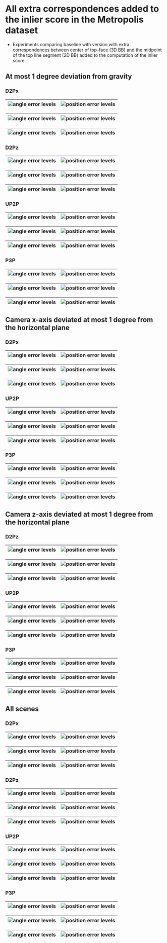 # All extra correspondences added to the inlier score in the Metropolis dataset  

* Experiments comparing baseline with version with extra correspondences between center of top-face (3D BB) 
and the midpoint of the top line segment (2D BB) added to the computation of the inlier score  
 
## At most 1 degree deviation from gravity 

### D2Px

| ![angle error levels](./data/metropolis/P3P_UP2P_SP2P_verification/inliers_all/mrs=UP2P/dev=1.0/DP2P_X_HOR_SIZE_RATIO/all/comp_metropolis_verification_DP2P_X_HOR_SIZE_RATIO_general_just=_points_title_True_angle_error_levels.png) | ![position error levels](./data/metropolis/P3P_UP2P_SP2P_verification/inliers_all/mrs=UP2P/dev=1.0/DP2P_X_HOR_SIZE_RATIO/all/comp_metropolis_verification_DP2P_X_HOR_SIZE_RATIO_general_just=_points_title_True_position_error_levels.png) |
|---|------------------------------------------------------------------------------------------------------------------------------------------------------------------------------------------------------------------------------------|


| ![angle error levels](./data/metropolis/P3P_UP2P_SP2P_verification/inliers_all/mrs=UP2P/dev=1.0/DP2P_X_HOR_SIZE_RATIO/just_2/comp_metropolis_verification_DP2P_X_HOR_SIZE_RATIO_general_just=p2r2_points_title_True_angle_error_levels.png) | ![position error levels](./data/metropolis/P3P_UP2P_SP2P_verification/inliers_all/mrs=UP2P/dev=1.0/DP2P_X_HOR_SIZE_RATIO/just_2/comp_metropolis_verification_DP2P_X_HOR_SIZE_RATIO_general_just=p2r2_points_title_True_position_error_levels.png) |
|--------------------------------------------------------------------------------------------------------------------------------------------------------------------------------------------------------------------------------|------------------------------------------------------------------------------------------------------------------------------------------------------------------------------------------------------------------------------------|


| ![angle error levels](./data/metropolis/P3P_UP2P_SP2P_verification/inliers_all/mrs=UP2P/dev=1.0/DP2P_X_HOR_SIZE_RATIO/min_points=3/comp_metropolis_verification_DP2P_X_HOR_SIZE_RATIO_general_just=p3_points_title_True_angle_error_levels.png) | ![position error levels](./data/metropolis/P3P_UP2P_SP2P_verification/inliers_all/mrs=UP2P/dev=1.0/DP2P_X_HOR_SIZE_RATIO/min_points=3/comp_metropolis_verification_DP2P_X_HOR_SIZE_RATIO_general_just=p3_points_title_True_position_error_levels.png) |
|---------------------------------------------------------------------------------------------------------------------------------------------------------------------------------------------------------------------------------------|---------------------------------------------------------------------------------------------------------------------------------------------------------------------------------------------------------------------------------------------|

### D2Pz

| ![angle error levels](./data/metropolis/P3P_UP2P_SP2P_verification/inliers_all/mrs=UP2P/dev=1.0/DP2P_Z_HOR_SIZE_RATIO/all/comp_metropolis_verification_DP2P_Z_HOR_SIZE_RATIO_general_just=_points_title_True_angle_error_levels.png) | ![position error levels](./data/metropolis/P3P_UP2P_SP2P_verification/inliers_all/mrs=UP2P/dev=1.0/DP2P_Z_HOR_SIZE_RATIO/all/comp_metropolis_verification_DP2P_Z_HOR_SIZE_RATIO_general_just=_points_title_True_position_error_levels.png) |
|---|------------------------------------------------------------------------------------------------------------------------------------------------------------------------------------------------------------------------------------|


| ![angle error levels](./data/metropolis/P3P_UP2P_SP2P_verification/inliers_all/mrs=UP2P/dev=1.0/DP2P_Z_HOR_SIZE_RATIO/just_2/comp_metropolis_verification_DP2P_Z_HOR_SIZE_RATIO_general_just=p2r2_points_title_True_angle_error_levels.png) | ![position error levels](./data/metropolis/P3P_UP2P_SP2P_verification/inliers_all/mrs=UP2P/dev=1.0/DP2P_Z_HOR_SIZE_RATIO/just_2/comp_metropolis_verification_DP2P_Z_HOR_SIZE_RATIO_general_just=p2r2_points_title_True_position_error_levels.png) |
|--------------------------------------------------------------------------------------------------------------------------------------------------------------------------------------------------------------------------------|------------------------------------------------------------------------------------------------------------------------------------------------------------------------------------------------------------------------------------|


| ![angle error levels](./data/metropolis/P3P_UP2P_SP2P_verification/inliers_all/mrs=UP2P/dev=1.0/DP2P_Z_HOR_SIZE_RATIO/min_points=3/comp_metropolis_verification_DP2P_Z_HOR_SIZE_RATIO_general_just=p3_points_title_True_angle_error_levels.png) | ![position error levels](./data/metropolis/P3P_UP2P_SP2P_verification/inliers_all/mrs=UP2P/dev=1.0/DP2P_Z_HOR_SIZE_RATIO/min_points=3/comp_metropolis_verification_DP2P_Z_HOR_SIZE_RATIO_general_just=p3_points_title_True_position_error_levels.png) |
|---------------------------------------------------------------------------------------------------------------------------------------------------------------------------------------------------------------------------------------|---------------------------------------------------------------------------------------------------------------------------------------------------------------------------------------------------------------------------------------------|

### UP2P

| ![angle error levels](./data/metropolis/P3P_UP2P_SP2P_verification/inliers_all/mrs=UP2P/dev=1.0/UP2P/all/comp_metropolis_verification_UP2P_general_just=_points_title_True_angle_error_levels.png) | ![position error levels](./data/metropolis/P3P_UP2P_SP2P_verification/inliers_all/mrs=UP2P/dev=1.0/UP2P/all/comp_metropolis_verification_UP2P_general_just=_points_title_True_position_error_levels.png) |
|---|------------------------------------------------------------------------------------------------------------------------------------------------------------------------------------------------------------------------------------|


| ![angle error levels](./data/metropolis/P3P_UP2P_SP2P_verification/inliers_all/mrs=UP2P/dev=1.0/UP2P/just_2/comp_metropolis_verification_UP2P_general_just=p2r2_points_title_True_angle_error_levels.png) | ![position error levels](./data/metropolis/P3P_UP2P_SP2P_verification/inliers_all/mrs=UP2P/dev=1.0/UP2P/just_2/comp_metropolis_verification_UP2P_general_just=p2r2_points_title_True_position_error_levels.png) |
|--------------------------------------------------------------------------------------------------------------------------------------------------------------------------------------------------------------------------------|------------------------------------------------------------------------------------------------------------------------------------------------------------------------------------------------------------------------------------|


| ![angle error levels](./data/metropolis/P3P_UP2P_SP2P_verification/inliers_all/mrs=UP2P/dev=1.0/UP2P/min_points=3/comp_metropolis_verification_UP2P_general_just=p3_points_title_True_angle_error_levels.png) | ![position error levels](./data/metropolis/P3P_UP2P_SP2P_verification/inliers_all/mrs=UP2P/dev=1.0/UP2P/min_points=3/comp_metropolis_verification_UP2P_general_just=p3_points_title_True_position_error_levels.png) |
|---------------------------------------------------------------------------------------------------------------------------------------------------------------------------------------------------------------------------------------|---------------------------------------------------------------------------------------------------------------------------------------------------------------------------------------------------------------------------------------------|

### P3P

| ![angle error levels](./data/metropolis/P3P_UP2P_SP2P_verification/inliers_all/mrs=UP2P/dev=1.0/P3P/all/comp_metropolis_verification_P3P_general_just=_points_title_True_angle_error_levels.png) | ![position error levels](./data/metropolis/P3P_UP2P_SP2P_verification/inliers_all/mrs=UP2P/dev=1.0/P3P/all/comp_metropolis_verification_P3P_general_just=_points_title_True_position_error_levels.png) |
|---|------------------------------------------------------------------------------------------------------------------------------------------------------------------------------------------------------------------------------------|


| ![angle error levels](./data/metropolis/P3P_UP2P_SP2P_verification/inliers_all/mrs=UP2P/dev=1.0/P3P/just_3/comp_metropolis_verification_P3P_general_just=p3r3_points_title_True_angle_error_levels.png) | ![position error levels](./data/metropolis/P3P_UP2P_SP2P_verification/inliers_all/mrs=UP2P/dev=1.0/P3P/just_3/comp_metropolis_verification_P3P_general_just=p3r3_points_title_True_position_error_levels.png) |
|--------------------------------------------------------------------------------------------------------------------------------------------------------------------------------------------------------------------------------|------------------------------------------------------------------------------------------------------------------------------------------------------------------------------------------------------------------------------------|


| ![angle error levels](./data/metropolis/P3P_UP2P_SP2P_verification/inliers_all/mrs=UP2P/dev=1.0/P3P/min_points=4/comp_metropolis_verification_P3P_general_just=p4_points_title_True_angle_error_levels.png) | ![position error levels](./data/metropolis/P3P_UP2P_SP2P_verification/inliers_all/mrs=UP2P/dev=1.0/P3P/min_points=4/comp_metropolis_verification_P3P_general_just=p4_points_title_True_position_error_levels.png) |
|-------------------------------------------------------------------------------------------------------------------------------------------------------------------------------------------------|-------------------------------------------------------------------------------------------------------------------------------------------------------------------------------------------------------|


## Camera x-axis deviated at most 1 degree from the horizontal plane 

### D2Px

| ![angle error levels](./data/metropolis/P3P_UP2P_SP2P_verification/inliers_all/mrs=DP2Px/dev=1.0/DP2P_X_HOR_SIZE_RATIO/all/comp_metropolis_verification_DP2P_X_HOR_SIZE_RATIO_general_just=_points_title_True_angle_error_levels.png) | ![position error levels](./data/metropolis/P3P_UP2P_SP2P_verification/inliers_all/mrs=DP2Px/dev=1.0/DP2P_X_HOR_SIZE_RATIO/all/comp_metropolis_verification_DP2P_X_HOR_SIZE_RATIO_general_just=_points_title_True_position_error_levels.png) |
|---|------------------------------------------------------------------------------------------------------------------------------------------------------------------------------------------------------------------------------------|


| ![angle error levels](./data/metropolis/P3P_UP2P_SP2P_verification/inliers_all/mrs=DP2Px/dev=1.0/DP2P_X_HOR_SIZE_RATIO/just_2/comp_metropolis_verification_DP2P_X_HOR_SIZE_RATIO_general_just=p2r2_points_title_True_angle_error_levels.png) | ![position error levels](./data/metropolis/P3P_UP2P_SP2P_verification/inliers_all/mrs=DP2Px/dev=1.0/DP2P_X_HOR_SIZE_RATIO/just_2/comp_metropolis_verification_DP2P_X_HOR_SIZE_RATIO_general_just=p2r2_points_title_True_position_error_levels.png) |
|--------------------------------------------------------------------------------------------------------------------------------------------------------------------------------------------------------------------------------|------------------------------------------------------------------------------------------------------------------------------------------------------------------------------------------------------------------------------------|


| ![angle error levels](./data/metropolis/P3P_UP2P_SP2P_verification/inliers_all/mrs=DP2Px/dev=1.0/DP2P_X_HOR_SIZE_RATIO/min_points=3/comp_metropolis_verification_DP2P_X_HOR_SIZE_RATIO_general_just=p3_points_title_True_angle_error_levels.png) | ![position error levels](./data/metropolis/P3P_UP2P_SP2P_verification/inliers_all/mrs=DP2Px/dev=1.0/DP2P_X_HOR_SIZE_RATIO/min_points=3/comp_metropolis_verification_DP2P_X_HOR_SIZE_RATIO_general_just=p3_points_title_True_position_error_levels.png) |
|---------------------------------------------------------------------------------------------------------------------------------------------------------------------------------------------------------------------------------------|---------------------------------------------------------------------------------------------------------------------------------------------------------------------------------------------------------------------------------------------|

### UP2P

| ![angle error levels](./data/metropolis/P3P_UP2P_SP2P_verification/inliers_all/mrs=DP2Px/dev=1.0/UP2P/all/comp_metropolis_verification_UP2P_general_just=_points_title_True_angle_error_levels.png) | ![position error levels](./data/metropolis/P3P_UP2P_SP2P_verification/inliers_all/mrs=DP2Px/dev=1.0/UP2P/all/comp_metropolis_verification_UP2P_general_just=_points_title_True_position_error_levels.png) |
|---|------------------------------------------------------------------------------------------------------------------------------------------------------------------------------------------------------------------------------------|


| ![angle error levels](./data/metropolis/P3P_UP2P_SP2P_verification/inliers_all/mrs=DP2Px/dev=1.0/UP2P/just_2/comp_metropolis_verification_UP2P_general_just=p2r2_points_title_True_angle_error_levels.png) | ![position error levels](./data/metropolis/P3P_UP2P_SP2P_verification/inliers_all/mrs=DP2Px/dev=1.0/UP2P/just_2/comp_metropolis_verification_UP2P_general_just=p2r2_points_title_True_position_error_levels.png) |
|--------------------------------------------------------------------------------------------------------------------------------------------------------------------------------------------------------------------------------|------------------------------------------------------------------------------------------------------------------------------------------------------------------------------------------------------------------------------------|


| ![angle error levels](./data/metropolis/P3P_UP2P_SP2P_verification/inliers_all/mrs=DP2Px/dev=1.0/UP2P/min_points=3/comp_metropolis_verification_UP2P_general_just=p3_points_title_True_angle_error_levels.png) | ![position error levels](./data/metropolis/P3P_UP2P_SP2P_verification/inliers_all/mrs=DP2Px/dev=1.0/UP2P/min_points=3/comp_metropolis_verification_UP2P_general_just=p3_points_title_True_position_error_levels.png) |
|---------------------------------------------------------------------------------------------------------------------------------------------------------------------------------------------------------------------------------------|---------------------------------------------------------------------------------------------------------------------------------------------------------------------------------------------------------------------------------------------|

### P3P

| ![angle error levels](./data/metropolis/P3P_UP2P_SP2P_verification/inliers_all/mrs=DP2Px/dev=1.0/P3P/all/comp_metropolis_verification_P3P_general_just=_points_title_True_angle_error_levels.png) | ![position error levels](./data/metropolis/P3P_UP2P_SP2P_verification/inliers_all/mrs=DP2Px/dev=1.0/P3P/all/comp_metropolis_verification_P3P_general_just=_points_title_True_position_error_levels.png) |
|---|------------------------------------------------------------------------------------------------------------------------------------------------------------------------------------------------------------------------------------|


| ![angle error levels](./data/metropolis/P3P_UP2P_SP2P_verification/inliers_all/mrs=DP2Px/dev=1.0/P3P/just_3/comp_metropolis_verification_P3P_general_just=p3r3_points_title_True_angle_error_levels.png) | ![position error levels](./data/metropolis/P3P_UP2P_SP2P_verification/inliers_all/mrs=DP2Px/dev=1.0/P3P/just_3/comp_metropolis_verification_P3P_general_just=p3r3_points_title_True_position_error_levels.png) |
|--------------------------------------------------------------------------------------------------------------------------------------------------------------------------------------------------------------------------------|------------------------------------------------------------------------------------------------------------------------------------------------------------------------------------------------------------------------------------|


| ![angle error levels](./data/metropolis/P3P_UP2P_SP2P_verification/inliers_all/mrs=DP2Px/dev=1.0/P3P/min_points=4/comp_metropolis_verification_P3P_general_just=p4_points_title_True_angle_error_levels.png) | ![position error levels](./data/metropolis/P3P_UP2P_SP2P_verification/inliers_all/mrs=DP2Px/dev=1.0/P3P/min_points=4/comp_metropolis_verification_P3P_general_just=p4_points_title_True_position_error_levels.png) |
|-------------------------------------------------------------------------------------------------------------------------------------------------------------------------------------------------|-------------------------------------------------------------------------------------------------------------------------------------------------------------------------------------------------------|


## Camera z-axis deviated at most 1 degree from the horizontal plane 

### D2Pz

| ![angle error levels](./data/metropolis/P3P_UP2P_SP2P_verification/inliers_all/mrs=DP2Pz/dev=1.0/DP2P_Z_HOR_SIZE_RATIO/all/comp_metropolis_verification_DP2P_Z_HOR_SIZE_RATIO_general_just=_points_title_True_angle_error_levels.png) | ![position error levels](./data/metropolis/P3P_UP2P_SP2P_verification/inliers_all/mrs=DP2Pz/dev=1.0/DP2P_Z_HOR_SIZE_RATIO/all/comp_metropolis_verification_DP2P_Z_HOR_SIZE_RATIO_general_just=_points_title_True_position_error_levels.png) |
|---|------------------------------------------------------------------------------------------------------------------------------------------------------------------------------------------------------------------------------------|


| ![angle error levels](./data/metropolis/P3P_UP2P_SP2P_verification/inliers_all/mrs=DP2Pz/dev=1.0/DP2P_Z_HOR_SIZE_RATIO/just_2/comp_metropolis_verification_DP2P_Z_HOR_SIZE_RATIO_general_just=p2r2_points_title_True_angle_error_levels.png) | ![position error levels](./data/metropolis/P3P_UP2P_SP2P_verification/inliers_all/mrs=DP2Pz/dev=1.0/DP2P_Z_HOR_SIZE_RATIO/just_2/comp_metropolis_verification_DP2P_Z_HOR_SIZE_RATIO_general_just=p2r2_points_title_True_position_error_levels.png) |
|--------------------------------------------------------------------------------------------------------------------------------------------------------------------------------------------------------------------------------|------------------------------------------------------------------------------------------------------------------------------------------------------------------------------------------------------------------------------------|


| ![angle error levels](./data/metropolis/P3P_UP2P_SP2P_verification/inliers_all/mrs=DP2Pz/dev=1.0/DP2P_Z_HOR_SIZE_RATIO/min_points=3/comp_metropolis_verification_DP2P_Z_HOR_SIZE_RATIO_general_just=p3_points_title_True_angle_error_levels.png) | ![position error levels](./data/metropolis/P3P_UP2P_SP2P_verification/inliers_all/mrs=DP2Pz/dev=1.0/DP2P_Z_HOR_SIZE_RATIO/min_points=3/comp_metropolis_verification_DP2P_Z_HOR_SIZE_RATIO_general_just=p3_points_title_True_position_error_levels.png) |
|---------------------------------------------------------------------------------------------------------------------------------------------------------------------------------------------------------------------------------------|---------------------------------------------------------------------------------------------------------------------------------------------------------------------------------------------------------------------------------------------|

### UP2P

| ![angle error levels](./data/metropolis/P3P_UP2P_SP2P_verification/inliers_all/mrs=DP2Pz/dev=1.0/UP2P/all/comp_metropolis_verification_UP2P_general_just=_points_title_True_angle_error_levels.png) | ![position error levels](./data/metropolis/P3P_UP2P_SP2P_verification/inliers_all/mrs=DP2Pz/dev=1.0/UP2P/all/comp_metropolis_verification_UP2P_general_just=_points_title_True_position_error_levels.png) |
|---|------------------------------------------------------------------------------------------------------------------------------------------------------------------------------------------------------------------------------------|


| ![angle error levels](./data/metropolis/P3P_UP2P_SP2P_verification/inliers_all/mrs=DP2Pz/dev=1.0/UP2P/just_2/comp_metropolis_verification_UP2P_general_just=p2r2_points_title_True_angle_error_levels.png) | ![position error levels](./data/metropolis/P3P_UP2P_SP2P_verification/inliers_all/mrs=DP2Pz/dev=1.0/UP2P/just_2/comp_metropolis_verification_UP2P_general_just=p2r2_points_title_True_position_error_levels.png) |
|--------------------------------------------------------------------------------------------------------------------------------------------------------------------------------------------------------------------------------|------------------------------------------------------------------------------------------------------------------------------------------------------------------------------------------------------------------------------------|


| ![angle error levels](./data/metropolis/P3P_UP2P_SP2P_verification/inliers_all/mrs=DP2Pz/dev=1.0/UP2P/min_points=3/comp_metropolis_verification_UP2P_general_just=p3_points_title_True_angle_error_levels.png) | ![position error levels](./data/metropolis/P3P_UP2P_SP2P_verification/inliers_all/mrs=DP2Pz/dev=1.0/UP2P/min_points=3/comp_metropolis_verification_UP2P_general_just=p3_points_title_True_position_error_levels.png) |
|---------------------------------------------------------------------------------------------------------------------------------------------------------------------------------------------------------------------------------------|---------------------------------------------------------------------------------------------------------------------------------------------------------------------------------------------------------------------------------------------|

### P3P

| ![angle error levels](./data/metropolis/P3P_UP2P_SP2P_verification/inliers_all/mrs=DP2Pz/dev=1.0/P3P/all/comp_metropolis_verification_P3P_general_just=_points_title_True_angle_error_levels.png) | ![position error levels](./data/metropolis/P3P_UP2P_SP2P_verification/inliers_all/mrs=DP2Pz/dev=1.0/P3P/all/comp_metropolis_verification_P3P_general_just=_points_title_True_position_error_levels.png) |
|---|------------------------------------------------------------------------------------------------------------------------------------------------------------------------------------------------------------------------------------|


| ![angle error levels](./data/metropolis/P3P_UP2P_SP2P_verification/inliers_all/mrs=DP2Pz/dev=1.0/P3P/just_3/comp_metropolis_verification_P3P_general_just=p3r3_points_title_True_angle_error_levels.png) | ![position error levels](./data/metropolis/P3P_UP2P_SP2P_verification/inliers_all/mrs=DP2Pz/dev=1.0/P3P/just_3/comp_metropolis_verification_P3P_general_just=p3r3_points_title_True_position_error_levels.png) |
|--------------------------------------------------------------------------------------------------------------------------------------------------------------------------------------------------------------------------------|------------------------------------------------------------------------------------------------------------------------------------------------------------------------------------------------------------------------------------|


| ![angle error levels](./data/metropolis/P3P_UP2P_SP2P_verification/inliers_all/mrs=DP2Pz/dev=1.0/P3P/min_points=4/comp_metropolis_verification_P3P_general_just=p4_points_title_True_angle_error_levels.png) | ![position error levels](./data/metropolis/P3P_UP2P_SP2P_verification/inliers_all/mrs=DP2Pz/dev=1.0/P3P/min_points=4/comp_metropolis_verification_P3P_general_just=p4_points_title_True_position_error_levels.png) |
|-------------------------------------------------------------------------------------------------------------------------------------------------------------------------------------------------|-------------------------------------------------------------------------------------------------------------------------------------------------------------------------------------------------------|


## All scenes

### D2Px

| ![angle error levels](./data/metropolis/P3P_UP2P_SP2P_verification/inliers_all/mrs=None/DP2P_X_HOR_SIZE_RATIO/all/comp_metropolis_verification_DP2P_X_HOR_SIZE_RATIO_general_just=_points_title_True_angle_error_levels.png) | ![position error levels](./data/metropolis/P3P_UP2P_SP2P_verification/inliers_all/mrs=None/DP2P_X_HOR_SIZE_RATIO/all/comp_metropolis_verification_DP2P_X_HOR_SIZE_RATIO_general_just=_points_title_True_position_error_levels.png) |
|---|------------------------------------------------------------------------------------------------------------------------------------------------------------------------------------------------------------------------------------|


| ![angle error levels](./data/metropolis/P3P_UP2P_SP2P_verification/inliers_all/mrs=None/DP2P_X_HOR_SIZE_RATIO/just_2/comp_metropolis_verification_DP2P_X_HOR_SIZE_RATIO_general_just=p2r2_points_title_True_angle_error_levels.png) | ![position error levels](./data/metropolis/P3P_UP2P_SP2P_verification/inliers_all/mrs=None/DP2P_X_HOR_SIZE_RATIO/just_2/comp_metropolis_verification_DP2P_X_HOR_SIZE_RATIO_general_just=p2r2_points_title_True_position_error_levels.png) |
|--------------------------------------------------------------------------------------------------------------------------------------------------------------------------------------------------------------------------------|------------------------------------------------------------------------------------------------------------------------------------------------------------------------------------------------------------------------------------|


| ![angle error levels](./data/metropolis/P3P_UP2P_SP2P_verification/inliers_all/mrs=None/DP2P_X_HOR_SIZE_RATIO/min_points=3/comp_metropolis_verification_DP2P_X_HOR_SIZE_RATIO_general_just=p3_points_title_True_angle_error_levels.png) | ![position error levels](./data/metropolis/P3P_UP2P_SP2P_verification/inliers_all/mrs=None/DP2P_X_HOR_SIZE_RATIO/min_points=3/comp_metropolis_verification_DP2P_X_HOR_SIZE_RATIO_general_just=p3_points_title_True_position_error_levels.png) |
|---------------------------------------------------------------------------------------------------------------------------------------------------------------------------------------------------------------------------------------|---------------------------------------------------------------------------------------------------------------------------------------------------------------------------------------------------------------------------------------------|

### D2Pz

| ![angle error levels](./data/metropolis/P3P_UP2P_SP2P_verification/inliers_all/mrs=None/DP2P_Z_HOR_SIZE_RATIO/all/comp_metropolis_verification_DP2P_Z_HOR_SIZE_RATIO_general_just=_points_title_True_angle_error_levels.png) | ![position error levels](./data/metropolis/P3P_UP2P_SP2P_verification/inliers_all/mrs=None/DP2P_Z_HOR_SIZE_RATIO/all/comp_metropolis_verification_DP2P_Z_HOR_SIZE_RATIO_general_just=_points_title_True_position_error_levels.png) |
|---|------------------------------------------------------------------------------------------------------------------------------------------------------------------------------------------------------------------------------------|


| ![angle error levels](./data/metropolis/P3P_UP2P_SP2P_verification/inliers_all/mrs=None/DP2P_Z_HOR_SIZE_RATIO/just_2/comp_metropolis_verification_DP2P_Z_HOR_SIZE_RATIO_general_just=p2r2_points_title_True_angle_error_levels.png) | ![position error levels](./data/metropolis/P3P_UP2P_SP2P_verification/inliers_all/mrs=None/DP2P_Z_HOR_SIZE_RATIO/just_2/comp_metropolis_verification_DP2P_Z_HOR_SIZE_RATIO_general_just=p2r2_points_title_True_position_error_levels.png) |
|--------------------------------------------------------------------------------------------------------------------------------------------------------------------------------------------------------------------------------|------------------------------------------------------------------------------------------------------------------------------------------------------------------------------------------------------------------------------------|


| ![angle error levels](./data/metropolis/P3P_UP2P_SP2P_verification/inliers_all/mrs=None/DP2P_Z_HOR_SIZE_RATIO/min_points=3/comp_metropolis_verification_DP2P_Z_HOR_SIZE_RATIO_general_just=p3_points_title_True_angle_error_levels.png) | ![position error levels](./data/metropolis/P3P_UP2P_SP2P_verification/inliers_all/mrs=None/DP2P_Z_HOR_SIZE_RATIO/min_points=3/comp_metropolis_verification_DP2P_Z_HOR_SIZE_RATIO_general_just=p3_points_title_True_position_error_levels.png) |
|---------------------------------------------------------------------------------------------------------------------------------------------------------------------------------------------------------------------------------------|---------------------------------------------------------------------------------------------------------------------------------------------------------------------------------------------------------------------------------------------|

### UP2P

| ![angle error levels](./data/metropolis/P3P_UP2P_SP2P_verification/inliers_all/mrs=None/UP2P/all/comp_metropolis_verification_UP2P_general_just=_points_title_True_angle_error_levels.png) | ![position error levels](./data/metropolis/P3P_UP2P_SP2P_verification/inliers_all/mrs=None/UP2P/all/comp_metropolis_verification_UP2P_general_just=_points_title_True_position_error_levels.png) |
|---|------------------------------------------------------------------------------------------------------------------------------------------------------------------------------------------------------------------------------------|


| ![angle error levels](./data/metropolis/P3P_UP2P_SP2P_verification/inliers_all/mrs=None/UP2P/just_2/comp_metropolis_verification_UP2P_general_just=p2r2_points_title_True_angle_error_levels.png) | ![position error levels](./data/metropolis/P3P_UP2P_SP2P_verification/inliers_all/mrs=None/UP2P/just_2/comp_metropolis_verification_UP2P_general_just=p2r2_points_title_True_position_error_levels.png) |
|--------------------------------------------------------------------------------------------------------------------------------------------------------------------------------------------------------------------------------|------------------------------------------------------------------------------------------------------------------------------------------------------------------------------------------------------------------------------------|


| ![angle error levels](./data/metropolis/P3P_UP2P_SP2P_verification/inliers_all/mrs=None/UP2P/min_points=3/comp_metropolis_verification_UP2P_general_just=p3_points_title_True_angle_error_levels.png) | ![position error levels](./data/metropolis/P3P_UP2P_SP2P_verification/inliers_all/mrs=None/UP2P/min_points=3/comp_metropolis_verification_UP2P_general_just=p3_points_title_True_position_error_levels.png) |
|---------------------------------------------------------------------------------------------------------------------------------------------------------------------------------------------------------------------------------------|---------------------------------------------------------------------------------------------------------------------------------------------------------------------------------------------------------------------------------------------|

### P3P

| ![angle error levels](./data/metropolis/P3P_UP2P_SP2P_verification/inliers_all/mrs=None/P3P/all/comp_metropolis_verification_P3P_general_just=_points_title_True_angle_error_levels.png) | ![position error levels](./data/metropolis/P3P_UP2P_SP2P_verification/inliers_all/mrs=None/P3P/all/comp_metropolis_verification_P3P_general_just=_points_title_True_position_error_levels.png) |
|---|------------------------------------------------------------------------------------------------------------------------------------------------------------------------------------------------------------------------------------|


| ![angle error levels](./data/metropolis/P3P_UP2P_SP2P_verification/inliers_all/mrs=None/P3P/just_3/comp_metropolis_verification_P3P_general_just=p3r3_points_title_True_angle_error_levels.png) | ![position error levels](./data/metropolis/P3P_UP2P_SP2P_verification/inliers_all/mrs=None/P3P/just_3/comp_metropolis_verification_P3P_general_just=p3r3_points_title_True_position_error_levels.png) |
|--------------------------------------------------------------------------------------------------------------------------------------------------------------------------------------------------------------------------------|------------------------------------------------------------------------------------------------------------------------------------------------------------------------------------------------------------------------------------|


| ![angle error levels](./data/metropolis/P3P_UP2P_SP2P_verification/inliers_all/mrs=None/P3P/min_points=4/comp_metropolis_verification_P3P_general_just=p4_points_title_True_angle_error_levels.png) | ![position error levels](./data/metropolis/P3P_UP2P_SP2P_verification/inliers_all/mrs=None/P3P/min_points=4/comp_metropolis_verification_P3P_general_just=p4_points_title_True_position_error_levels.png) |
|-------------------------------------------------------------------------------------------------------------------------------------------------------------------------------------------------|-------------------------------------------------------------------------------------------------------------------------------------------------------------------------------------------------------|

